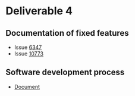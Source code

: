 # Deliverable 4

## Documentation of fixed features

- Issue [6347](./deliverable4/Documentaion_6347.md)
- Issue [10773](./deliverable3/Documentaion_10773.md)

## Software development process

- [Document](./deliverable4/Software_process.md)
